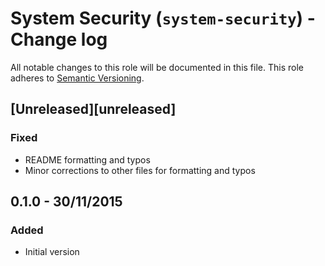 # System Security (`system-security`) - Change log

All notable changes to this role will be documented in this file.
This role adheres to [Semantic Versioning](http://semver.org/spec/v2.0.0.html).

## [Unreleased][unreleased]

### Fixed

* README formatting and typos
* Minor corrections to other files for formatting and typos

## 0.1.0 - 30/11/2015

### Added

* Initial version

